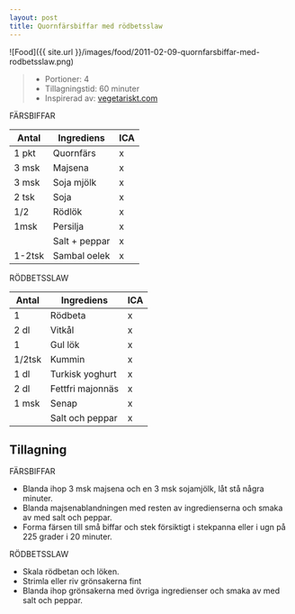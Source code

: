 ```yaml
---
layout: post
title: Quornfärsbiffar med rödbetsslaw
---
```


![Food]({{ site.url }}/images/food/2011-02-09-quornfarsbiffar-med-rodbetsslaw.png)

>* Portioner: 4
>* Tillagningstid: 60 minuter
>* Inspirerad av: [vegetariskt.com](http://www.vegetariskt.com/visarecept.asp?ReceptID=2149)

FÄRSBIFFAR

Antal  | Ingrediens                | ICA
------ | ------------------------- | ---
1 pkt  | Quornfärs                 | x
3 msk  | Majsena                   | x
3 msk  | Soja mjölk                | x
2 tsk  | Soja                      | x
1/2    | Rödlök                    | x
1msk   | Persilja                  | x
       | Salt + peppar             | x
1-2tsk | Sambal oelek              | x

RÖDBETSSLAW

Antal | Ingrediens                | ICA
----- | ------------------------- | ---
1     | Rödbeta                   | x
2 dl  | Vitkål                    | x
1     | Gul lök                   | x
1/2tsk| Kummin                    | x
1 dl  | Turkisk yoghurt           | x
2 dl  | Fettfri majonnäs          | x
1 msk | Senap                     | x
      | Salt och peppar           | x

Tillagning
----------

FÄRSBIFFAR

* Blanda ihop 3 msk majsena och en 3 msk sojamjölk, låt stå
  några minuter.
* Blanda majsenablandningen med resten av ingredienserna
  och smaka av med salt och peppar.
* Forma färsen till små biffar och stek försiktigt i stekpanna
  eller i ugn på 225 grader i 20 minuter.

RÖDBETSSLAW

* Skala rödbetan och löken.
* Strimla eller riv grönsakerna fint
* Blanda ihop grönsakerna med övriga ingredienser och smaka
  av med salt och peppar.
